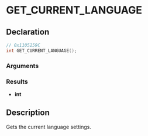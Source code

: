 # GET_CURRENT_LANGUAGE

## Declaration
```cpp
// 0x1105259C
int GET_CURRENT_LANGUAGE();
```

### Arguments

### Results
- **int**

## Description
Gets the current language settings.